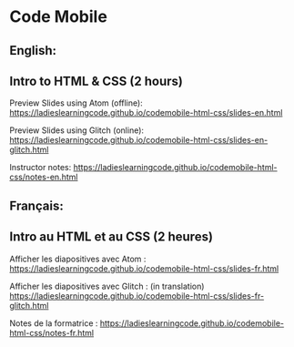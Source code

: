 # Code Mobile

## English:
## Intro to HTML &amp; CSS (2 hours)

Preview Slides using Atom (offline): https://ladieslearningcode.github.io/codemobile-html-css/slides-en.html

Preview Slides using Glitch (online): https://ladieslearningcode.github.io/codemobile-html-css/slides-en-glitch.html

Instructor notes: https://ladieslearningcode.github.io/codemobile-html-css/notes-en.html

## Français:
## Intro au HTML et au CSS (2 heures)

Afficher les diapositives avec Atom : https://ladieslearningcode.github.io/codemobile-html-css/slides-fr.html

Afficher les diapositives avec Glitch : (in translation) https://ladieslearningcode.github.io/codemobile-html-css/slides-fr-glitch.html

Notes de la formatrice : https://ladieslearningcode.github.io/codemobile-html-css/notes-fr.html
